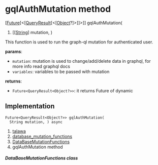 
<div>

# gqlAuthMutation method

</div>


[[Future](https://api.flutter.dev/flutter/dart-core/Future-class.html)[\<[[QueryResult](https://pub.dev/documentation/graphql/5.2.0-beta.9/graphql/QueryResult-class.html)[\<[[Object](https://api.flutter.dev/flutter/dart-core/Object-class.html)?]\>]]\>]]
gqlAuthMutation(

1.  [[[String](https://api.flutter.dev/flutter/dart-core/String-class.md)]
    mutation, )



This function is used to run the graph-ql mutation for authenticated
user.

**params**:

-   `mutation`: mutation is used to change/add/delete data in graphql,
    for more info read graphql docs
-   `variables`: variables to be passed with mutation

**returns**:

-   `Future<QueryResult<Object?>>`: it returns Future of dynamic



## Implementation

``` language-dart
Future<QueryResult<Object?>> gqlAuthMutation(
  String mutation, ) async 
```







1.  [talawa](../../index.md)
2.  [database_mutation_functions](../../services_database_mutation_functions/)
3.  [DataBaseMutationFunctions](../../services_database_mutation_functions/DataBaseMutationFunctions-class.md)
4.  gqlAuthMutation method

##### DataBaseMutationFunctions class







